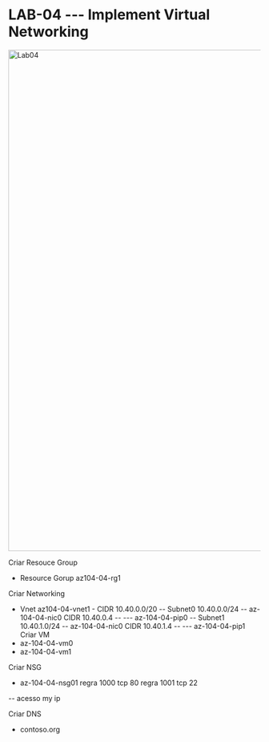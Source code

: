 # LAB-04 --- Implement Virtual Networking

</p>
<img src="https://user-images.githubusercontent.com/91704169/228549661-8687ed46-4ab1-4002-8964-dd282877e9bd.png" min-width=1000px" max-width="100px" width="1000px" align="centter" alt="Lab04">

Criar Resouce Group
- Resource Gorup az104-04-rg1

Criar Networking
- Vnet az104-04-vnet1 - CIDR 10.40.0.0/20
-- Subnet0 10.40.0.0/24 
-- az-104-04-nic0 CIDR 10.40.0.4
-- --- az-104-04-pip0
-- Subnet1 10.40.1.0/24
-- az-104-04-nic0 CIDR 10.40.1.4
-- --- az-104-04-pip1
Criar VM
- az-104-04-vm0
- az-104-04-vm1

Criar NSG
- az-104-04-nsg01
regra 1000
tcp 80
regra 1001
tcp 22

-- acesso my ip

Criar DNS
- contoso.org
